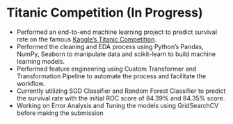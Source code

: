 # Titanic Competition (In Progress)
- Performed an end-to-end machine learning project to predict survival rate on the famous [Kaggle’s Titanic Competition](https://www.kaggle.com/competitions/titanic/code?competitionId=3136&sortBy=voteCount).
- Performed the cleaning and EDA process using Python’s Pandas, NumPy, Seaborn to manipulate data and scikit-learn to build machine learning models.
- Performed feature engineering using Custom Transformer and Transformation Pipeline to automate the process and facilitate the workflow.
-	Currently utilizing SGD Classifier and Random Forest Classifier to predict the survival rate with the initial ROC score of 84.39% and 84.35% score.
-	Working on Error Analysis and Tuning the models using GridSearchCV before making the submission
